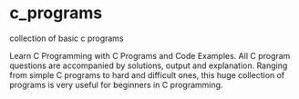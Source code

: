 # c_programs
collection of basic c programs

Learn C Programming with C Programs and Code Examples. All C program questions are accompanied by solutions, output and explanation. Ranging from simple C programs to hard and difficult ones, this huge collection of programs is very useful for beginners in C programming.
